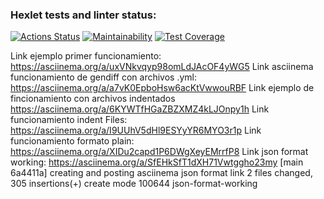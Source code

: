 ### Hexlet tests and linter status:
[![Actions Status](https://github.com/SebastianAguilar12/fullstack-javascript-project-103/actions/workflows/hexlet-check.yml/badge.svg)](https://github.com/SebastianAguilar12/fullstack-javascript-project-103/actions) 
[![Maintainability](https://api.codeclimate.com/v1/badges/493c10cdcb8f964ff637/maintainability)](https://codeclimate.com/github/SebastianAguilar12/fullstack-javascript-project-103/maintainability)
[![Test Coverage](https://api.codeclimate.com/v1/badges/493c10cdcb8f964ff637/test_coverage)](https://codeclimate.com/github/SebastianAguilar12/fullstack-javascript-project-103/test_coverage)

Link ejemplo primer funcionamiento: https://asciinema.org/a/uxVNkvqyp98omLdJAcOF4yWG5 
Link asciinema funcionamiento de gendiff con archivos .yml: https://asciinema.org/a/a7vK0EpboHsw6acKtVwwouRBF
Link ejemplo de fincionamiento con archivos indentados https://asciinema.org/a/6KYWTfHGaZBZXMZ4kLJOnpy1h
Link funcionamiento indent Files: https://asciinema.org/a/I9UUhV5dHl9ESYyYR6MYO3r1p
Link funcionamiento formato plain: https://asciinema.org/a/XIDu2capd1P6DWgXeyEMrrfP8
Link json format working: https://asciinema.org/a/SfEHkSfT1dXH71Vwtggho23my
[main 6a4411a] creating and posting asciinema json format link
 2 files changed, 305 insertions(+)
 create mode 100644 json-format-working

